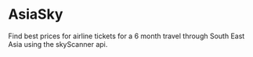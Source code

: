 # AsiaSky
Find best prices for airline tickets for a 6 month travel through South East Asia using the skyScanner api. 
